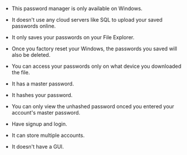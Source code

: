 - This password manager is only available on Windows.
- It doesn't use any cloud servers like SQL to upload your saved passwords online.
- It only saves your passwords on your File Explorer.
- Once you factory reset your Windows, the passwords you saved will also be deleted.
- You can access your passwords only on what device you downloaded the file.

- It has a master password.
- It hashes your password.
- You can only view the unhashed password onced you entered your account's master password.
- Have signup and login.
- It can store multiple accounts.
- It doesn't have a GUI.
